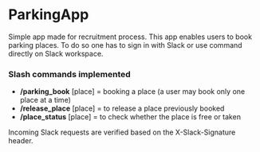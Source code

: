 # ParkingApp

Simple app made for recruitment process. This app enables users to book parking places. To do so one has to sign in with Slack or use command directly on Slack workspace.

### Slash commands implemented

* **/parking_book** [place] = booking a place (a user may book only one place at a time)
* **/release_place** [place] = to release a place previously booked
* **/place_status** [place] = to check whether the place is free or taken


Incoming Slack requests are verified based on the X-Slack-Signature header.